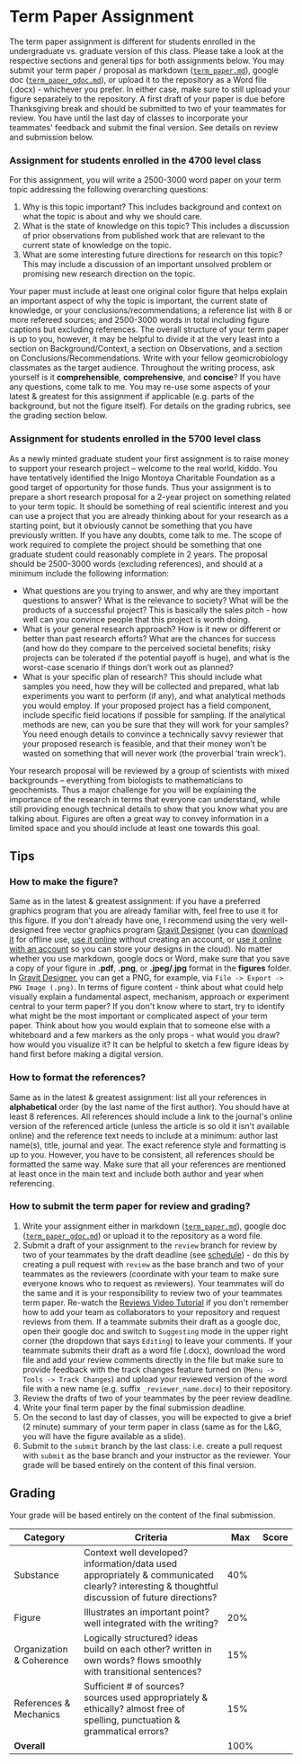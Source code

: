 # Term Paper Assignment

The term paper assignment is different for students enrolled in the undergraduate vs. graduate version of this class. Please take a look at the respective sections and general tips for both assignments below. You may submit your term paper / proposal as markdown ([`term_paper.md`](term_paper.md)), google doc ([`term_paper_gdoc.md`](term_paper_gdoc.md)), or upload it to the repository as a Word file (.docx) - whichever you prefer. In either case, make sure to still upload your figure separately to the repository. A first draft of your paper is due before Thanksgiving break and should be submitted to two of your teammates for review. You have until the last day of classes to incorporate your teammates' feedback and submit the final version. See details on review and submission below.

### Assignment for students enrolled in the 4700 level class

For this assignment, you will write a 2500-3000 word paper on your term topic addressing the following overarching questions:

1. Why is this topic important? This includes background and context on what the topic is about and why we should care.
2. What is the state of knowledge on this topic? This includes a discussion of prior observations from published work that are relevant to the current state of knowledge on the topic.
3. What are some interesting future directions for research on this topic? This may include a discussion of an important unsolved problem or promising new research direction on the topic.

Your paper must include at least one original color figure that helps explain an important aspect of why the topic is important, the current state of knowledge, or your conclusions/recommendations; a reference list with 8 or more refereed sources; and 2500-3000 words in total including figure captions but excluding references. The overall structure of your term paper is up to you, however, it may be helpful to divide it at the very least into a section on Background/Context, a section on Observations, and a section on Conclusions/Recommendations. Write with your fellow geomicrobiology classmates as the target audience. Throughout the writing process, ask yourself is it **comprehensible**, **comprehensive**, and **concise**? If you have any questions, come talk to me. You may re-use some aspects of your latest & greatest for this assignment if applicable (e.g. parts of the background, but not the figure itself). For details on the grading rubrics, see the grading section below.

### Assignment for students enrolled in the 5700 level class

As a newly minted graduate student your first assignment is to raise money to support your research project – welcome to the real world, kiddo. You have tentatively identified the Inigo Montoya Charitable Foundation as a good target of opportunity for those funds. Thus your assignment is to prepare a short research proposal for a 2-year project on something related to your term topic. It should be something of real scientific interest and you can use a project that you are already thinking about for your research as a starting point, but it obviously cannot be something that you have previously written. If you have any doubts, come talk to me. The scope of work required to complete the project should be something that one graduate student could reasonably complete in 2 years. The proposal should be 2500-3000 words (excluding references), and should at a minimum include the following information:

- What questions are you trying to answer, and why are they important questions to answer? What is the relevance to society? What will be the products of a successful project? This is basically the sales pitch - how well can you convince people that this project is worth doing.
- What is your general research approach? How is it new or different or better than past research efforts? What are the chances for success (and how do they compare to the perceived societal benefits; risky projects can be tolerated if the potential payoff is huge), and what is the worst-case scenario if things don’t work out as planned?
- What is your specific plan of research? This should include what samples you need, how they will be collected and prepared, what lab experiments you want to perform (if any), and what analytical methods you would employ. If your proposed project has a field component, include specific field locations if possible for sampling. If the analytical methods are new, can you be sure that they will work for your samples? You need enough details to convince a technically savvy reviewer that your proposed research is feasible, and that their money won’t be wasted on something that will never work (the proverbial ‘train wreck’).

Your research proposal will be reviewed by a group of scientists with mixed backgrounds – everything from biologists to mathematicians to geochemists. Thus a major challenge for you will be explaining the importance of the research in terms that everyone can understand, while still providing enough technical details to show that you know what you are talking about. Figures are often a great way to convey information in a limited space and you should include at least one towards this goal.

## Tips

### How to make the figure?

Same as in the latest & greatest assignment: if you have a preferred graphics program that you are already familiar with, feel free to use it for this figure. If you don't already have one, I recommend using the very well-designed free vector graphics program [Gravit Designer](https://gravit.io/) (you can [download it](https://designer.io/#download) for offline use, [use it online](https://designer.gravit.io/) without creating an account, or [use it online with an account](https://cloud.gravit.io/signup) so you can store your designs in the cloud). No matter whether you use markdown, google docs or Word, make sure that you save a copy of your figure in **.pdf**, **.png**, or **.jpeg/.jpg** format in the **figures** folder. In [Gravit Designer](https://designer.gravit.io/), you can get a PNG, for example, via `File -> Export -> PNG Image (.png)`. In terms of figure content - think about what could help visually explain a fundamental aspect, mechanism, approach or experiment central to your term paper? If you don't know where to start, try to identify what might be the most important or complicated aspect of your term paper. Think about how you would explain that to someone else with a whiteboard and a few markers as the only props - what would you draw? how would you visualize it? It can be helpful to sketch a few figure ideas by hand first before making a digital version.

### How to format the references?

Same as in the latest & greatest assignment: list all your references in **alphabetical** order (by the last name of the first author). You should have at least 8 references. All references should include a link to the journal's online version of the referenced article (unless the article is so old it isn't available online) and the reference text needs to include at a minimum: author last name(s), title, journal and year. The exact reference style and formatting is up to you. However, you have to be consistent, all references should be formatted the same way. Make sure that all your references are mentioned at least once in the main text and include both author and year when referencing.

### How to submit the term paper for review and grading?

1. Write your assignment either in markdown ([`term_paper.md`](term_paper.md)), google doc ([`term_paper_gdoc.md`](term_paper_gdoc.md)) or upload it to the repository as a word file.
2. Submit a draft of your assignment to the `review` branch for review by two of your teammates by the draft deadline (see [schedule](https://2017-geomicrobiology.github.io/schedule/)) - do this by creating a pull request with `review` as the base branch and two of your teammates as the reviewers (coordinate with your team to make sure everyone knows who to request as reviewers). Your teammates will do the same and it is your responsibility to review two of your teammates term paper. Re-watch the [Reviews Video Tutorial](https://youtu.be/ZWMN5FxgdWI) if you don't remember how to add your team as collaborators to your repository and request reviews from them. If a teammate submits their draft as a google doc, open their google doc and switch to `Suggesting` mode in the upper right corner (the dropdown that says `Editing`) to leave your comments. If your teammate submits their draft as a word file (.docx), download the word file and add your review comments directly in the file but make sure to provide feedback with the track changes feature turned on (`Menu -> Tools -> Track Changes`) and upload your reviewed version of the word file with a new name (e.g. suffix `_reviewer_name.docx`) to their repository.
3. Review the drafts of two of your teammates by the peer review deadline.
4. Write your final term paper by the final submission deadline.
5. On the second to last day of classes, you will be expected to give a brief (2 minute) summary of your term paper in class (same as for the L&G, you will have the figure available as a slide).
6. Submit to the `submit` branch by the last class: i.e. create a pull request with `submit` as the base branch and your instructor as the reviewer. Your grade will be based entirely on the content of this final version.

## Grading

Your grade will be based entirely on the content of the final submission.

Category                 | Criteria                                                                                                                                      | Max  | Score
-------------------------|-----------------------------------------------------------------------------------------------------------------------------------------------|------|------
Substance                | Context well developed? information/data used appropriately & communicated clearly? interesting & thoughtful discussion of future directions? | 40%  |
Figure                   | Illustrates an important point? well integrated with the writing?                                                                             | 20%  |
Organization & Coherence | Logically structured? ideas build on each other? written in own words? flows smoothly with transitional sentences?                            | 15%  |
References & Mechanics   | Sufficient # of sources? sources used appropriately & ethically? almost free of spelling, punctuation & grammatical errors?                   | 15%  |
**Overall**              |                                                                                                                                               | 100% |
